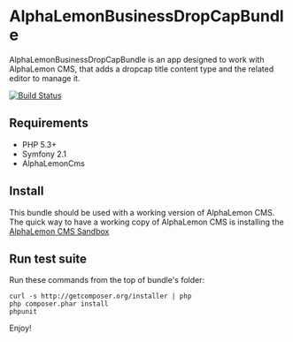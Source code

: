 AlphaLemonBusinessDropCapBundle
===============================

AlphaLemonBusinessDropCapBundle is an app designed to work with  AlphaLemon CMS, that adds a dropcap title content type and the related
editor to manage it.


[![Build Status](https://secure.travis-ci.org/alphalemon/AlphaLemonBusinessDropCapBundle.png)](http://travis-ci.org/alphalemon/AlphaLemonBusinessDropCapBundle)


Requirements
------------

- PHP 5.3+
- Symfony 2.1
- AlphaLemonCms

Install
-------
This bundle should be used with a working version of AlphaLemon CMS. The quick way to have a working copy of AlphaLemon CMS is installing the
[AlphaLemon CMS Sandbox](https://github.com/alphalemon/AlphaLemonCmsSandbox)

Run test suite
--------------
Run these commands from the top of bundle's folder:

    curl -s http://getcomposer.org/installer | php
    php composer.phar install
    phpunit

Enjoy!